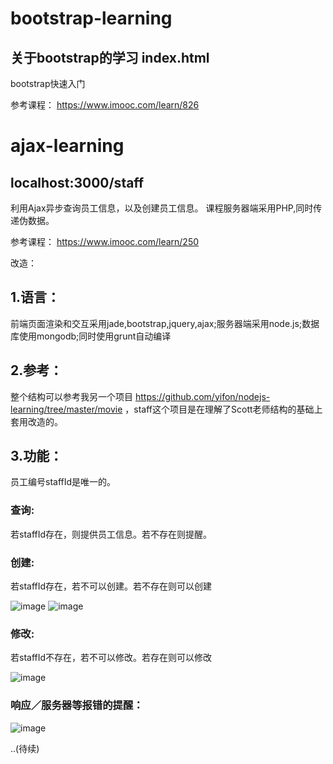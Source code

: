 # bootstrap-learning
关于bootstrap的学习
index.html
-----------
bootstrap快速入门

参考课程： https://www.imooc.com/learn/826

# ajax-learning
localhost:3000/staff
-----------
利用Ajax异步查询员工信息，以及创建员工信息。
课程服务器端采用PHP,同时传递伪数据。

参考课程： https://www.imooc.com/learn/250

改造：

## 1.语言：
前端页面渲染和交互采用jade,bootstrap,jquery,ajax;服务器端采用node.js;数据库使用mongodb;同时使用grunt自动编译

## 2.参考：
整个结构可以参考我另一个项目 https://github.com/yifon/nodejs-learning/tree/master/movie ，staff这个项目是在理解了Scott老师结构的基础上套用改造的。

## 3.功能：
员工编号staffId是唯一的。
### 查询:
若staffId存在，则提供员工信息。若不存在则提醒。

### 创建:
若staffId存在，若不可以创建。若不存在则可以创建

![image](https://github.com/yifon/WebLearning/blob/master/ajax-learning/public/images/2.png) ![image](https://github.com/yifon/WebLearning/blob/master/ajax-learning/public/images/4.png)

### 修改:
若staffId不存在，若不可以修改。若存在则可以修改

![image](https://github.com/yifon/WebLearning/blob/master/ajax-learning/public/images/3.png)

### 响应／服务器等报错的提醒：
![image](https://github.com/yifon/WebLearning/blob/master/ajax-learning/public/images/1.png)

..(待续)